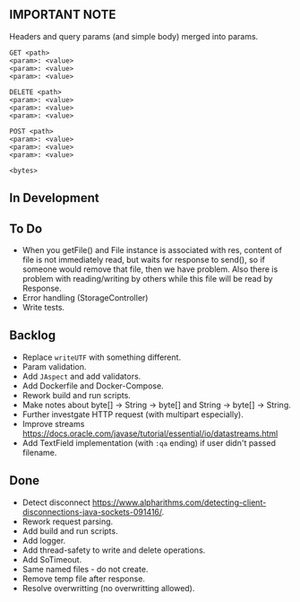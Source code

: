 ## IMPORTANT NOTE

Headers and query params (and simple body) merged into params.

```
GET <path>
<param>: <value>
<param>: <value>
<param>: <value>

```

```
DELETE <path>
<param>: <value>
<param>: <value>
<param>: <value>

```

```
POST <path>
<param>: <value>
<param>: <value>
<param>: <value>

<bytes>
```

## In Development

## To Do

- When you getFile() and File instance is associated with res, content of file is not immediately read, but waits for response to send(), so if someone would remove that file, then we have problem. Also there is problem with reading/writing by others while this file will be read by Response.
- Error handling (StorageController)
- Write tests.

## Backlog

- Replace `writeUTF` with something different.
- Param validation.
- Add `JAspect` and add validators.
- Add Dockerfile and Docker-Compose.
- Rework build and run scripts.
- Make notes about byte[] -> String -> byte[] and String -> byte[] -> String.
- Further investgate HTTP request (with multipart especially).
- Improve streams https://docs.oracle.com/javase/tutorial/essential/io/datastreams.html
- Add TextField implementation (with `:qa` ending) if user didn't passed filename.

## Done

- Detect disconnect https://www.alpharithms.com/detecting-client-disconnections-java-sockets-091416/.
- Rework request parsing.
- Add build and run scripts.
- Add logger.
- Add thread-safety to write and delete operations.
- Add SoTimeout.
- Same named files - do not create.
- Remove temp file after response.
- Resolve overwritting (no overwritting allowed).

